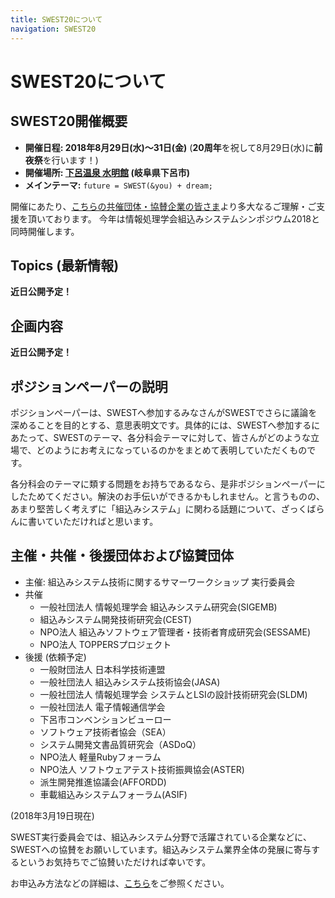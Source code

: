 ```yaml
---
title: SWEST20について
navigation: SWEST20
---
```

# SWEST20について

## SWEST20開催概要

* **開催日程: 2018年8月29日(水)〜31日(金)** (**20周年**を祝して8月29日(水)に**前夜祭**を行います！)
* **開催場所: [下呂温泉 水明館](https://www.suimeikan.co.jp) (岐阜県下呂市)**
* **メインテーマ:** `future = SWEST(&you) + dream;`

開催にあたり、[こちらの共催団体・協賛企業の皆さま](about/#org)より多大なるご理解・ご支援を頂いております。
今年は情報処理学会組込みシステムシンポジウム2018と同時開催します。

## Topics (最新情報)

**近日公開予定！**

## 企画内容

**近日公開予定！**

<!--
## 参加申し込み

**近日公開予定！**
-->

<!--
## セッション募集・テーマ募集

**近日公開予定！**
-->

## ポジションペーパーの説明

ポジションペーパーは、SWESTへ参加するみなさんがSWESTでさらに議論を深めることを目的とする、意思表明文です。具体的には、SWESTへ参加するにあたって、SWESTのテーマ、各分科会テーマに対して、皆さんがどのような立場で、どのようにお考えになっているのかをまとめて表明していただくものです。

各分科会のテーマに類する問題をお持ちであるなら、是非ポジションペーパーにしたためてください。解決のお手伝いができるかもしれません。と言うものの、あまり堅苦しく考えずに「組込みシステム」に関わる話題について、ざっくばらんに書いていただければと思います。

<a name="org"></a>

## 主催・共催・後援団体および協賛団体

* 主催: 組込みシステム技術に関するサマーワークショップ 実行委員会
* 共催
  * 一般社団法人 情報処理学会 組込みシステム研究会(SIGEMB)
  * 組込みシステム開発技術研究会(CEST)
  * NPO法人 組込みソフトウェア管理者・技術者育成研究会(SESSAME)
  * NPO法人 TOPPERSプロジェクト
* 後援 (依頼予定)
  * 一般財団法人 日本科学技術連盟
  * 一般社団法人 組込みシステム技術協会(JASA)
  * 一般社団法人 情報処理学会 システムとLSIの設計技術研究会(SLDM)
  * 一般社団法人 電子情報通信学会
  * 下呂市コンベンションビューロー
  * ソフトウェア技術者協会（SEA）
  * システム開発文書品質研究会（ASDoQ）
  * NPO法人 軽量Rubyフォーラム
  * NPO法人 ソフトウェアテスト技術振興協会(ASTER)
  * 派生開発推進協議会(AFFORDD)
  * 車載組込みシステムフォーラム(ASIF)
<!--
* 協賛企業(口数順／五十音順)
  -->

(2018年3月19日現在)

SWEST実行委員会では、組込みシステム分野で活躍されている企業などに、SWESTへの協賛をお願いしています。組込みシステム業界全体の発展に寄与するというお気持ちでご協賛いただければ幸いです。

お申込み方法などの詳細は、[こちら](../sponsor)をご参照ください。

